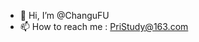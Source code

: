 - 👋 Hi, I’m @ChanguFU
- 📫 How to reach me : PriStudy@163.com

<!---
ChanguFU/ChanguFU is a ✨ special ✨ repository because its `README.md` (this file) appears on your GitHub profile.
You can click the Preview link to take a look at your changes.
--->
